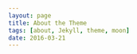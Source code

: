 ```yaml
---
layout: page
title: About the Theme
tags: [about, Jekyll, theme, moon]
date: 2016-03-21
---
```

    
